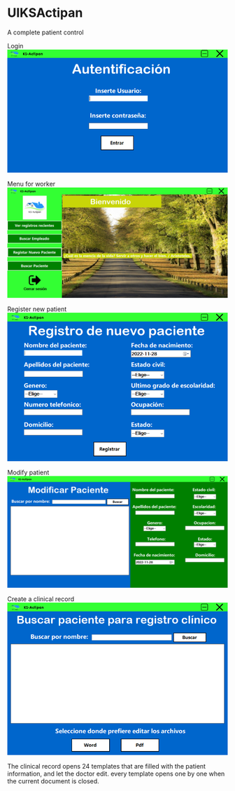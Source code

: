 # UIKSActipan

A complete patient control

Login
![Login form](https://github.com/Juanch1313/UIKSActipan/blob/master/UIKSActipan/img/login.png)

Menu for worker
![Menu worker](https://github.com/Juanch1313/UIKSActipan/blob/master/UIKSActipan/img/IndexTrabajador.png)


Register new patient
![Menu registration new patient](https://github.com/Juanch1313/UIKSActipan/blob/master/UIKSActipan/img/NuevoPaciente.png)

Modify patient
![Form modify patient information](https://github.com/Juanch1313/UIKSActipan/blob/master/UIKSActipan/img/ModPaciente.png)

Create a clinical record
![Form to create a clinical record](https://github.com/Juanch1313/UIKSActipan/blob/master/UIKSActipan/img/RegistroPaciente.png)

The clinical record opens 24 templates that are filled with the patient information, and let the doctor edit. every template opens one by one when the current document is closed.
